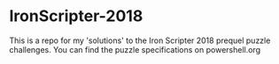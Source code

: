 # IronScripter-2018
This is a repo for my 'solutions' to the Iron Scripter 2018 prequel puzzle challenges. You can find the puzzle specifications on powershell.org